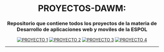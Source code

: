 <div align="center">
<h1>PROYECTOS-DAWM:</h1>
<h3>Repositorio que contiene todos los proyectos de la materia de Desarrollo de aplicaciones web y moviles de la ESPOL</h3>

<span>
  <a href="https://github.com/BurneoDanny/PROYECTOS-DAWM/tree/main/proyecto01"><img alt="PROYECTO 1" src="https://img.shields.io/badge/Proyecto%2001%20-%23D00000.svg?&style=for-the-badge"/></a>
  <a href="https://github.com/BurneoDanny/PROYECTOS-DAWM/tree/main/proyecto02"><img alt="PROYECTO 2" src="https://img.shields.io/badge/Proyecto 02%20-%2376B900.svg?&style=for-the-badge"/></a>
    <a href="https://github.com/BurneoDanny/PROYECTOS-DAWM/tree/main/proyecto02"><img alt="PROYECTO 3" src="https://img.shields.io/badge/Proyecto 03%20-%23F37626.svg?&style=for-the-badge"/></a>
    <a href="https://github.com/BurneoDanny/PROYECTOS-DAWM/tree/main/proyecto02"><img alt="PROYECTO 4" src="https://img.shields.io/badge/Proyecto 04%20%20-%230081CB.svg?&style=for-the-badge"/></a>
 </span>
 
<hr>
